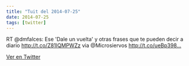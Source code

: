 ```yaml
---
title: "Tuit del 2014-07-25"
date: 2014-07-25
tags: [twitter]
---
```


RT @dmfalces: Ese 'Dale un vuelta' y otras frases que te pueden decir a diario http://t.co/Z81IQMPWZz via @Microsiervos http://t.co/ueBp398…



[Ver en Twitter](https://twitter.com/i/web/status/492559449467650048)
